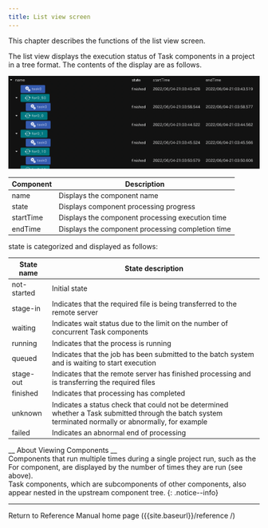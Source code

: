 ```yaml
---
title: List view screen
---
```

This chapter describes the functions of the list view screen.

The list view displays the execution status of Task components in a project in a tree format.
The contents of the display are as follows.

![img](./img/listview.png "workflow_listview")

| Component | Description |
|----------|---------------------------------|
|name| Displays the component name|
|state| Displays component processing progress |
|startTime| Displays the component processing execution time |
|endTime| Displays the component processing completion time |

state is categorized and displayed as follows:

| State name | State description |
|----|----|
| not-started | Initial state |
| stage-in | Indicates that the required file is being transferred to the remote server |
| waiting | Indicates wait status due to the limit on the number of concurrent Task components |
| running | Indicates that the process is running |
| queued | Indicates that the job has been submitted to the batch system and is waiting to start execution |
| stage-out | Indicates that the remote server has finished processing and is transferring the required files |
| finished | Indicates that processing has completed |
| unknown | Indicates a status check that could not be determined whether a Task submitted through the batch system terminated normally or abnormally, for example <br> |
| failed | Indicates an abnormal end of processing |

__ About Viewing Components __  
Components that run multiple times during a single project run, such as the For component, are displayed by the number of times they are run (see above).  
Task components, which are subcomponents of other components, also appear nested in the upstream component tree.
{: .notice--info}

--------
Return to Reference Manual home page ({{site.baseurl}}/reference /)
